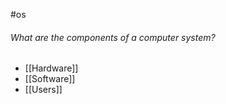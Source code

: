 #os 
###### What are the components of a computer system?
- [[Hardware]]
- [[Software]]
- [[Users]]


